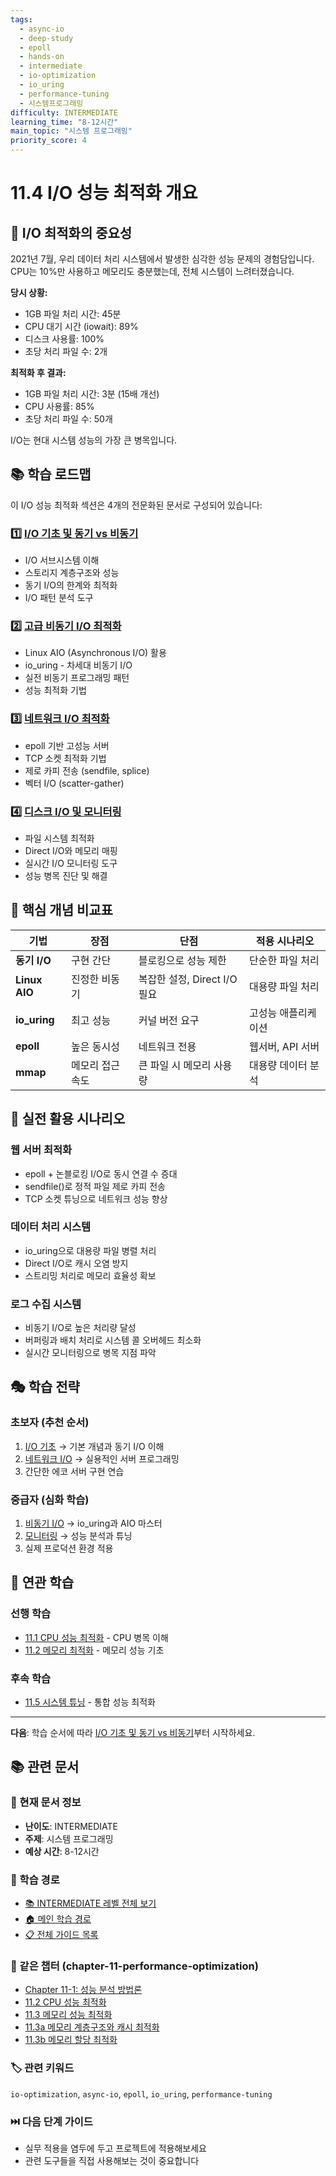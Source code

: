 ```yaml
---
tags:
  - async-io
  - deep-study
  - epoll
  - hands-on
  - intermediate
  - io-optimization
  - io_uring
  - performance-tuning
  - 시스템프로그래밍
difficulty: INTERMEDIATE
learning_time: "8-12시간"
main_topic: "시스템 프로그래밍"
priority_score: 4
---
```


# 11.4 I/O 성능 최적화 개요

## 🚀 I/O 최적화의 중요성

2021년 7월, 우리 데이터 처리 시스템에서 발생한 심각한 성능 문제의 경험담입니다. CPU는 10%만 사용하고 메모리도 충분했는데, 전체 시스템이 느려터졌습니다.

**당시 상황:**

- 1GB 파일 처리 시간: 45분
- CPU 대기 시간 (iowait): 89%
- 디스크 사용률: 100%
- 초당 처리 파일 수: 2개

**최적화 후 결과:**

- 1GB 파일 처리 시간: 3분 (15배 개선)
- CPU 사용률: 85%
- 초당 처리 파일 수: 50개

I/O는 현대 시스템 성능의 가장 큰 병목입니다.

## 📚 학습 로드맵

이 I/O 성능 최적화 섹션은 4개의 전문화된 문서로 구성되어 있습니다:

### 1️⃣ [I/O 기초 및 동기 vs 비동기](11-01-io-fundamentals.md)

- I/O 서브시스템 이해
- 스토리지 계층구조와 성능
- 동기 I/O의 한계와 최적화
- I/O 패턴 분석 도구

### 2️⃣ [고급 비동기 I/O 최적화](11-34-async-io-optimization.md)

- Linux AIO (Asynchronous I/O) 활용
- io_uring - 차세대 비동기 I/O
- 실전 비동기 프로그래밍 패턴
- 성능 최적화 기법

### 3️⃣ [네트워크 I/O 최적화](11-35-network-io-optimization.md)

- epoll 기반 고성능 서버
- TCP 소켓 최적화 기법
- 제로 카피 전송 (sendfile, splice)
- 벡터 I/O (scatter-gather)

### 4️⃣ [디스크 I/O 및 모니터링](11-40-disk-io-monitoring.md)

- 파일 시스템 최적화
- Direct I/O와 메모리 매핑
- 실시간 I/O 모니터링 도구
- 성능 병목 진단 및 해결

## 🎯 핵심 개념 비교표

| 기법 | 장점 | 단점 | 적용 시나리오 |
|------|------|------|---------------|
| **동기 I/O** | 구현 간단 | 블로킹으로 성능 제한 | 단순한 파일 처리 |
| **Linux AIO** | 진정한 비동기 | 복잡한 설정, Direct I/O 필요 | 대용량 파일 처리 |
| **io_uring** | 최고 성능 | 커널 버전 요구 | 고성능 애플리케이션 |
| **epoll** | 높은 동시성 | 네트워크 전용 | 웹서버, API 서버 |
| **mmap** | 메모리 접근 속도 | 큰 파일 시 메모리 사용량 | 대용량 데이터 분석 |

## 🚀 실전 활용 시나리오

### 웹 서버 최적화

- epoll + 논블로킹 I/O로 동시 연결 수 증대
- sendfile()로 정적 파일 제로 카피 전송
- TCP 소켓 튜닝으로 네트워크 성능 향상

### 데이터 처리 시스템

- io_uring으로 대용량 파일 병렬 처리
- Direct I/O로 캐시 오염 방지
- 스트리밍 처리로 메모리 효율성 확보

### 로그 수집 시스템

- 비동기 I/O로 높은 처리량 달성
- 버퍼링과 배치 처리로 시스템 콜 오버헤드 최소화
- 실시간 모니터링으로 병목 지점 파악

## 🎭 학습 전략

### 초보자 (추천 순서)

1. [I/O 기초](11-01-io-fundamentals.md) → 기본 개념과 동기 I/O 이해
2. [네트워크 I/O](11-35-network-io-optimization.md) → 실용적인 서버 프로그래밍
3. 간단한 에코 서버 구현 연습

### 중급자 (심화 학습)

1. [비동기 I/O](11-34-async-io-optimization.md) → io_uring과 AIO 마스터
2. [모니터링](11-40-disk-io-monitoring.md) → 성능 분석과 튜닝
3. 실제 프로덕션 환경 적용

## 🔗 연관 학습

### 선행 학습

- [11.1 CPU 성능 최적화](../01-cpu-optimization.md) - CPU 병목 이해
- [11.2 메모리 최적화](../02-memory-optimization.md) - 메모리 성능 기초

### 후속 학습

- [11.5 시스템 튜닝](../11-36-system-tuning.md) - 통합 성능 최적화

---

**다음**: 학습 순서에 따라 [I/O 기초 및 동기 vs 비동기](11-01-io-fundamentals.md)부터 시작하세요.

## 📚 관련 문서

### 📖 현재 문서 정보

- **난이도**: INTERMEDIATE
- **주제**: 시스템 프로그래밍
- **예상 시간**: 8-12시간

### 🎯 학습 경로

- [📚 INTERMEDIATE 레벨 전체 보기](../learning-paths/intermediate/)
- [🏠 메인 학습 경로](../learning-paths/)
- [📋 전체 가이드 목록](../README.md)

### 📂 같은 챕터 (chapter-11-performance-optimization)

- [Chapter 11-1: 성능 분석 방법론](./11-30-performance-methodology.md)
- [11.2 CPU 성능 최적화](./11-31-cpu-optimization.md)
- [11.3 메모리 성능 최적화](./11-32-memory-optimization.md)
- [11.3a 메모리 계층구조와 캐시 최적화](./11-10-memory-hierarchy-cache.md)
- [11.3b 메모리 할당 최적화](./11-11-memory-allocation.md)

### 🏷️ 관련 키워드

`io-optimization`, `async-io`, `epoll`, `io_uring`, `performance-tuning`

### ⏭️ 다음 단계 가이드

- 실무 적용을 염두에 두고 프로젝트에 적용해보세요
- 관련 도구들을 직접 사용해보는 것이 중요합니다
